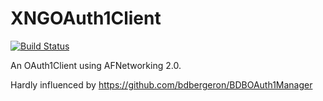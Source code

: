 # XNGOAuth1Client

[![Build Status](https://travis-ci.org/pietbrauer/XNGOAuth1Client.png?branch=master)](https://travis-ci.org/pietbrauer/XNGOAuth1Client)

An OAuth1Client using AFNetworking 2.0.

Hardly influenced by https://github.com/bdbergeron/BDBOAuth1Manager

